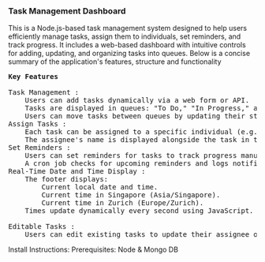 <h3> Task Management Dashboard </h3>
This is a Node.js-based task management system designed to help users efficiently manage tasks, assign them to individuals, set reminders, and track progress. It includes a web-based dashboard with intuitive controls for adding, updating, and organizing tasks into queues. Below is a concise summary of the application's features, structure and functionality

<pre>
<b>Key Features</b>

Task Management :
    Users can add tasks dynamically via a web form or API.
    Tasks are displayed in queues: "To Do," "In Progress," and "Completed."
    Users can move tasks between queues by updating their status.
Assign Tasks :
    Each task can be assigned to a specific individual (e.g., team member).
    The assignee's name is displayed alongside the task in the dashboard.
Set Reminders :
    Users can set reminders for tasks to track progress manually.
    A cron job checks for upcoming reminders and logs notifications (optional: integrate email alerts).
Real-Time Date and Time Display :
    The footer displays:
        Current local date and time.
        Current time in Singapore (Asia/Singapore).
        Current time in Zurich (Europe/Zurich).
    Times update dynamically every second using JavaScript.

Editable Tasks :
    Users can edit existing tasks to update their assignee or reminder.
</pre>

Install Instructions:
Prerequisites: Node & Mongo DB
